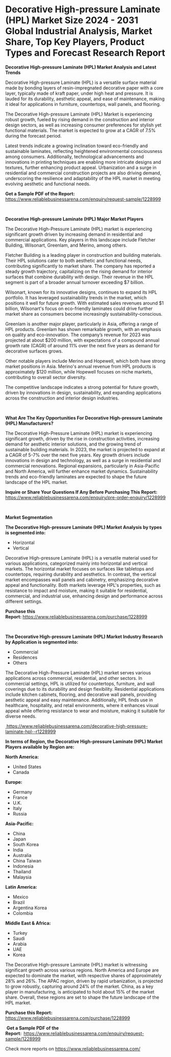 <p><h1>Decorative High-pressure Laminate (HPL) Market Size 2024 - 2031 Global Industrial Analysis, Market Share, Top Key Players, Product Types and Forecast Research Report</h1></p><p><strong>Decorative High-pressure Laminate (HPL) Market Analysis and Latest Trends</strong></p>
<p><p>Decorative High-pressure Laminate (HPL) is a versatile surface material made by bonding layers of resin-impregnated decorative paper with a core layer, typically made of kraft paper, under high heat and pressure. It is lauded for its durability, aesthetic appeal, and ease of maintenance, making it ideal for applications in furniture, countertops, wall panels, and flooring. </p><p>The Decorative High-pressure Laminate (HPL) Market is experiencing robust growth, fueled by rising demand in the construction and interior design sectors, as well as increasing consumer preferences for stylish yet functional materials. The market is expected to grow at a CAGR of 7.5% during the forecast period. </p><p>Latest trends indicate a growing inclination toward eco-friendly and sustainable laminates, reflecting heightened environmental consciousness among consumers. Additionally, technological advancements and innovations in printing techniques are enabling more intricate designs and textures, further enhancing product appeal. Urbanization and a surge in residential and commercial construction projects are also driving demand, underscoring the resilience and adaptability of the HPL market in meeting evolving aesthetic and functional needs.</p></p>
<p><strong>Get a Sample PDF of the Report:&nbsp;</strong> <a href="https://www.reliablebusinessarena.com/enquiry/request-sample/1228999?utm_campaign=1998&utm_medium=2&utm_source=Github&utm_content=ia&utm_term=29122024&utm_id=decorative-high-pressure-laminate-hpl">https://www.reliablebusinessarena.com/enquiry/request-sample/1228999</a></p>
<p>&nbsp;</p>
<p><strong>Decorative High-pressure Laminate (HPL) Major Market Players</strong></p>
<p><p>The Decorative High-Pressure Laminate (HPL) market is experiencing significant growth driven by increasing demand in residential and commercial applications. Key players in this landscape include Fletcher Building, Wilsonart, Greenlam, and Merino, among others.</p><p>Fletcher Building is a leading player in construction and building materials. Their HPL solutions cater to both aesthetic and functional needs, contributing significantly to market share. The company has reported a steady growth trajectory, capitalizing on the rising demand for interior surfaces that combine durability with design. Their revenue in the HPL segment is part of a broader annual turnover exceeding $7 billion.</p><p>Wilsonart, known for its innovative designs, continues to expand its HPL portfolio. It has leveraged sustainability trends in the market, which positions it well for future growth. With estimated sales revenues around $1 billion, Wilsonart's focus on eco-friendly laminates could drive further market share as consumers become increasingly sustainability-conscious.</p><p>Greenlam is another major player, particularly in Asia, offering a range of HPL products. Greenlam has shown remarkable growth, with an emphasis on quality and eco-innovation. The company’s revenue for 2023 was projected at about $200 million, with expectations of a compound annual growth rate (CAGR) of around 11% over the next five years as demand for decorative surfaces grows.</p><p>Other notable players include Merino and Hopewell, which both have strong market positions in Asia. Merino's annual revenue from HPL products is approximately $120 million, while Hopewell focuses on niche markets, contributing to overall sector diversity.</p><p>The competitive landscape indicates a strong potential for future growth, driven by innovations in design, sustainability, and expanding applications across the construction and interior design industries.</p></p>
<p>&nbsp;</p>
<p><strong>What Are The Key Opportunities For Decorative High-pressure Laminate (HPL) Manufacturers?</strong></p>
<p><p>The Decorative High-Pressure Laminate (HPL) market is experiencing significant growth, driven by the rise in construction activities, increasing demand for aesthetic interior solutions, and the growing trend of sustainable building materials. In 2023, the market is projected to expand at a CAGR of 5-7% over the next five years. Key growth drivers include innovations in design and technology, as well as a surge in residential and commercial renovations. Regional expansions, particularly in Asia-Pacific and North America, will further enhance market dynamics. Sustainability trends and eco-friendly laminates are expected to shape the future landscape of the HPL market.</p></p>
<p><strong>Inquire or Share Your Questions If Any Before Purchasing This Report:</strong> <a href="https://www.reliablebusinessarena.com/enquiry/pre-order-enquiry/1228999?utm_campaign=1998&utm_medium=2&utm_source=Github&utm_content=ia&utm_term=29122024&utm_id=decorative-high-pressure-laminate-hpl">https://www.reliablebusinessarena.com/enquiry/pre-order-enquiry/1228999</a></p>
<p>&nbsp;</p>
<p><strong>Market Segmentation</strong></p>
<p><strong>The Decorative High-pressure Laminate (HPL) Market Analysis by types is segmented into:</strong></p>
<p><ul><li>Horizontal</li><li>Vertical</li></ul></p>
<p><p>Decorative High-pressure Laminate (HPL) is a versatile material used for various applications, categorized mainly into horizontal and vertical markets. The horizontal market focuses on surfaces like tabletops and countertops, requiring durability and aesthetics. In contrast, the vertical market encompasses wall panels and cabinetry, emphasizing decorative appeal and functionality. Both markets leverage HPL's properties, such as resistance to impact and moisture, making it suitable for residential, commercial, and industrial use, enhancing design and performance across different settings.</p></p>
<p><strong>Purchase this Report:&nbsp;</strong><a href="https://www.reliablebusinessarena.com/purchase/1228999?utm_campaign=1998&utm_medium=2&utm_source=Github&utm_content=ia&utm_term=29122024&utm_id=decorative-high-pressure-laminate-hpl">https://www.reliablebusinessarena.com/purchase/1228999</a></p>
<p>&nbsp;</p>
<p><strong>The Decorative High-pressure Laminate (HPL) Market Industry Research by Application is segmented into:</strong></p>
<p><ul><li>Commercial</li><li>Residences</li><li>Others</li></ul></p>
<p><p>The Decorative High-Pressure Laminate (HPL) market serves various applications across commercial, residential, and other sectors. In commercial settings, HPL is utilized for countertops, furniture, and wall coverings due to its durability and design flexibility. Residential applications include kitchen cabinets, flooring, and decorative wall panels, providing aesthetic appeal and easy maintenance. Additionally, HPL finds use in healthcare, hospitality, and retail environments, where it enhances visual appeal while offering resistance to wear and moisture, making it suitable for diverse needs.</p></p>
<p><a href="https://www.reliablebusinessarena.com/decorative-high-pressure-laminate-hpl--r1228999?utm_campaign=1998&utm_medium=2&utm_source=Github&utm_content=ia&utm_term=29122024&utm_id=decorative-high-pressure-laminate-hpl">&nbsp;https://www.reliablebusinessarena.com/decorative-high-pressure-laminate-hpl--r1228999</a></p>
<p><strong>In terms of Region, the Decorative High-pressure Laminate (HPL) Market Players available by Region are:</strong></p>
<p>
    <p> <strong> North America: </strong>
        <ul>
            <li>United States</li>
            <li>Canada</li>
        </ul>
        </p> 
    <p> <strong> Europe: </strong>
        <ul>
            <li>Germany</li>
            <li>France</li>
            <li>U.K.</li>
            <li>Italy</li>
            <li>Russia</li>
        </ul>
        </p> 
    <p> <strong> Asia-Pacific: </strong>
        <ul>
            <li>China</li>
            <li>Japan</li>
            <li>South Korea</li>
            <li>India</li>
            <li>Australia</li>
            <li>China Taiwan</li>
            <li>Indonesia</li>
            <li>Thailand</li>
            <li>Malaysia</li>
        </ul>
        </p> 
    <p> <strong> Latin America: </strong>
        <ul>
            <li>Mexico</li>
            <li>Brazil</li>
            <li>Argentina Korea</li>
            <li>Colombia</li>
        </ul>
        </p> 
    <p> <strong> Middle East & Africa: </strong>
        <ul>
            <li>Turkey</li>
            <li>Saudi</li>
            <li>Arabia</li>
            <li>UAE</li>
            <li>Korea</li>
        </ul>
    </p>
    </p>
<p><p>The Decorative High-pressure Laminate (HPL) market is witnessing significant growth across various regions. North America and Europe are expected to dominate the market, with respective shares of approximately 28% and 26%. The APAC region, driven by rapid urbanization, is projected to grow robustly, capturing around 24% of the market. China, as a key player in manufacturing, is anticipated to hold about 15% of the market share. Overall, these regions are set to shape the future landscape of the HPL market.</p></p>
<p><strong>Purchase this Report: </strong><a href="https://www.reliablebusinessarena.com/purchase/1228999?utm_campaign=1998&utm_medium=2&utm_source=Github&utm_content=ia&utm_term=29122024&utm_id=decorative-high-pressure-laminate-hpl">https://www.reliablebusinessarena.com/purchase/1228999</a></p>
<p>&nbsp;<strong>Get a Sample PDF of the Report:&nbsp;&nbsp;</strong><a href="https://www.reliablebusinessarena.com/enquiry/request-sample/1228999?utm_campaign=1998&utm_medium=2&utm_source=Github&utm_content=ia&utm_term=29122024&utm_id=decorative-high-pressure-laminate-hpl">https://www.reliablebusinessarena.com/enquiry/request-sample/1228999</a></p>
<p><strong></strong></p>
<p>Check more reports on <a href="https://www.reliablebusinessarena.com/?utm_campaign=1998&utm_medium=2&utm_source=Github&utm_content=ia&utm_term=29122024&utm_id=decorative-high-pressure-laminate-hpl">https://www.reliablebusinessarena.com/</a></p>